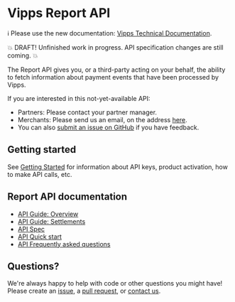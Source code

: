 <!-- START_METADATA
---
title: Introduction
sidebar_position: 1
---
END_METADATA -->

# Vipps Report API

<!-- START_COMMENT -->

ℹ️ Please use the new documentation:
[Vipps Technical Documentation](https://vippsas.github.io/vipps-developer-docs/).

<!-- END_COMMENT -->

💥 DRAFT! Unfinished work in progress. API specification changes are still coming. 💥

The Report API gives you, or a third-party acting on your behalf, the ability to
fetch information about payment events that have been processed by Vipps.

If you are interested in this not-yet-available API:

* Partners: Please contact your partner manager.
* Merchants: Please send us an email, on the address
 [here](https://vippsas.github.io/vipps-developer-docs/docs/vipps-developers/contact).
* You can also
  [submit an issue on GitHub](https://github.com/vippsas/vipps-report-api/issues)
  if you have feedback.

## Getting started

See
[Getting Started](https://vippsas.github.io/vipps-developer-docs/docs/vipps-developers/vipps-getting-started)
for information about API keys, product activation, how to make API calls, etc.

## Report API documentation

* [API Guide: Overview](vipps-report-api.md)
* [API Guide: Settlements](vipps-report-api-settlement-guide.md)
* [API Spec](https://vippsas.github.io/vipps-report-api/)
* [API Quick start](vipps-report-api-quick-start.md)
* [API Frequently asked questions](vipps-report-api-faq.md)

## Questions?

We're always happy to help with code or other questions you might have!
Please create an [issue](https://github.com/vippsas/vipps-report-api/issues),
a [pull request](https://github.com/vippsas/vipps-report-api/pulls),
or [contact us](https://vippsas.github.io/vipps-developer-docs/docs/vipps-developers/contact).
